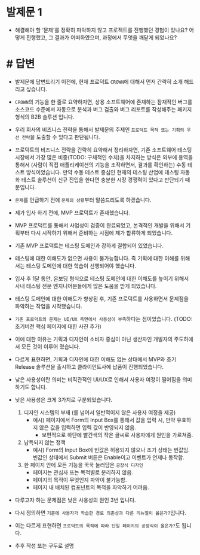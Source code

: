 # 발제문 1
- 해결해야 할 ‘문제’를 정확히 파악하지 않고 프로젝트를 진행했던 경험이 있나요? 어떻게 진행했고, 그 결과가 어떠하였으며, 과정에서 무엇을 깨닫게 되었나요?

# # 답변
- 발제문에 답변드리기 이전에, 현재 프로덕트 `CROWN`에 대해서 먼저 간략히 소개 해드리고 싶습니다.
- `CROWN`의 기능을 한 줄로 요약하자면, 상용 소프트웨어에 존재하는 잠재적인 버그를 소스코드 수준에서 자동으로 분석과 버그 검출와 버그 리포트를 작성해주는 패키지 형식의 B2B 솔루션 입니다.
- 우리 회사의 비즈니스 전략을 통해서 발제문의 주제인 `프로덕트 목적 또는 기획의 우선 전략`을 도출할 수 있다고 판단됩니다. 
- 프로덕트의 비즈니스 전략을 간략히 요약해서 정리하자면, 기존 소프트웨어 테스팅 시장에서 가장 많은 비중(TODO: 구체적인 수치)을 차지하는 방식은 외부에 용역을 통해서 (사람이 직접 애플리케이션의 기능을 조작하면서, 결과를 확인하는) 수동 테스트 방식이었습니다. 만약 수동 테스트 중심인 현재의 테스팅 산업에 테스팅 자동화 테스트 솔루션이 신규 진입을 한다면 충분한 시장 경쟁력이 있다고 판단되기 때문입니다.

- `문제`를 언급하기 전에 `문제의 상황`부터 말씀드리도록 하겠습니다.
- 제가 입사 하기 전에, MVP 프로덕트가 존재했습니다.
- MVP 프로덕트를 통해서 사업성이 검증이 완료되었고, 본격적인 개발을 위해서 기획부터 다시 시작하기 위해서 준비하는 시점에 제가 합류하게 되었습니다.
- 기존 MVP 프로덕트는 테스팅 도메인과 강하게 결합되어 있었습니다. 
- 테스팅에 대한 이해도가 없으면 사용이 불가능합니다. 즉 기획에 대한 이해를 위해서는 테스팅 도메인에 대한 학습이 선행되어야 했습니다.
- 입사 후 1달 동안, 온보딩 형식으로 테스팅 도메인에 대한 이해도를 높이기 위해서 사내 테스팅 전문 엔지니어분들에게 많은 도움을 받게 되었습니다.
- 테스팅 도메인에 대한 이해도가 향상된 후, 기존 프로덕트를 사용하면서 문제점을 파악하는 작업을 시작했습니다.
- `기존 프로덕트의 문제는 UI/UX 측면에서 사용성이 부족`하다는 점이었습니다. (TODO: 초기버전 핵심 페이지에 대한 사진 추가)
- 이에 대한 이유는 기획과 디자인이 소비자 중심이 아닌 생산자인 개발자의 주도하에서 모든 것이 이루어 졌습니다.
- 다르게 표현하면, 기획과 디자인에 대한 이해도 없는 상태에서 MVP와 초기 Release 솔루션을 출시하고 클라이언트사에 납품이 진행되었습니다.
- 낮은 사용성이란 의미는 비직관적인 UI/UX로 인해서 사용자 여정이 떨어짐을 의미하기도 합니다.
- 낮은 사용성은 크게 3가지로 구분되었습니다.
    1. 디자인 시스템의 부재 (를 넘어서 일반적이지 않은 사용자 여정을 제공) 
       - 예시) 페이지에서 Form의 Input Box를 통해서 값을 입력 시, 만약 유효하지 않은 값을 입력하면 입력 값이 반영되지 않음.
         - 보편적으로 하단에 빨간색의 작은 글씨로 사용자에게 원인을 가르쳐줌.
    2. 납득되지 않는 정책
       - 예시) Form의 Input Box에 빈값은 허용되지 않으나 초기 상태는 빈값임. 빈값인 상태에서 Submit 버튼은 Enable이고 이벤트가 언제나 동작함.
    3. 한 페이지 안에 모든 기능을 꾹꾹 눌러담은 `공장식 디자인`
       - 페이지는 관심사 또는 목적별로 분리하지 않음.
       - 페이지의 목적이 무엇인지 파악이 불가능함.
       - 페이지 내 배치된 컴포넌트의 목적을 파악하기 어려움.
- 다루고자 하는 문제점은 낮은 사용성의 원인 3번 입니다.
- 다시 정의하면 `기존에 사용자가 학습한 경로 의존성과 다른 리뉴얼이 옳은가?`입니다.
- 이는 다르게 표현하면 `프로덕트의 목적에 따라 단일 페이지의 공장식이 옳은가?`도 됩니다.
- 추후 작성 또는 구두로 설명